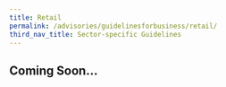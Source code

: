```yaml
---
title: Retail
permalink: /advisories/guidelinesforbusiness/retail/
third_nav_title: Sector-specific Guidelines
---
```


## **Coming Soon...**